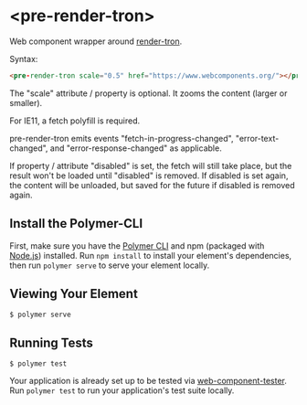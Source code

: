 # \<pre-render-tron\>

Web component wrapper around [render-tron](https://render-tron.appspot.com/).

Syntax:

```html
<pre-render-tron scale="0.5" href="https://www.webcomponents.org/"></pre-render-tron>
```

The "scale" attribute / property is optional. It zooms the content (larger or smaller).

For IE11, a fetch polyfill is required.

pre-render-tron emits events "fetch-in-progress-changed", "error-text-changed", and "error-response-changed" as applicable.

If property / attribute "disabled" is set, the fetch will still take place, but the result won't be loaded until "disabled" is removed. If disabled is set again, the content will be unloaded, but saved for the future if disabled is removed again.

<!--
```
<custom-element-demo>
  <template>
    <div>
      <h3>Basic pre-render-tron demo</h3>
      <script src="https://unpkg.com/@webcomponents/webcomponentsjs/webcomponents-loader.js"></script>
      <script type="module" src="https://unpkg.com/pre-render-tron@0.0.3/pre-render-tron.js?module"></script>
      <pre-render-tron scale="0.8" href="https://www.theonion.com/"></pre-render-tron>
    </div>
    </template>
</custom-element-demo>
```
-->

## Install the Polymer-CLI

First, make sure you have the [Polymer CLI](https://www.npmjs.com/package/polymer-cli) and npm (packaged with [Node.js](https://nodejs.org)) installed. Run `npm install` to install your element's dependencies, then run `polymer serve` to serve your element locally.

## Viewing Your Element

```
$ polymer serve
```

## Running Tests

```
$ polymer test
```

Your application is already set up to be tested via [web-component-tester](https://github.com/Polymer/web-component-tester). Run `polymer test` to run your application's test suite locally.

